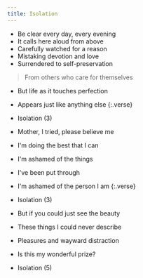 ```yaml
---
title: Isolation
---
```


- Be clear every day, every evening
- It calls here aloud from above
- Carefully watched for a reason
- Mistaking devotion and love
- Surrendered to self-preservation
>From others who care for themselves
- But life as it touches perfection
- Appears just like anything else
{:.verse}

- Isolation (3)
- Mother, I tried, please believe me
- I'm doing the best that I can
- I'm ashamed of the things
- I've been put through
- I'm ashamed of the person I am
{:.verse}

- Isolation (3)
- But if you could just see the beauty
- These things I could never describe
- Pleasures and wayward distraction
- Is this my wonderful prize?
- Isolation (5)


